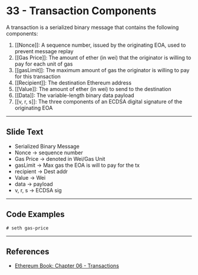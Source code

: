 # 33 - Transaction Components

A transaction is a serialized binary message that contains the following components:
1.  [[Nonce]]: A sequence number, issued by the originating EOA, used to prevent message replay
2.  [[Gas Price]]: The amount of ether (in wei) that the originator is willing to pay for each unit of gas
3.  [[gasLimit]]: The maximum amount of gas the originator is willing to pay for this transaction
4.  [[Recipient]]: The destination Ethereum address
5.  [[Value]]: The amount of ether (in wei) to send to the destination
6.  [[Data]]: The variable-length binary data payload
7.  [[v, r, s]]: The three components of an ECDSA digital signature of the originating EOA

---
## Slide Text
- Serialized Binary Message
- Nonce -> sequence number
- Gas Price -> denoted in Wei/Gas Unit
- gasLimit -> Max gas the EOA is will to pay for the tx
- recipient -> Dest addr
- Value -> Wei
- data -> payload
- v, r, s -> ECDSA sig 
---
## Code Examples
`# seth gas-price`

---
## References
- [Ethereum Book: Chapter 06 - Transactions](https://github.com/ethereumbook/ethereumbook/blob/develop/06transactions.asciidoc)
